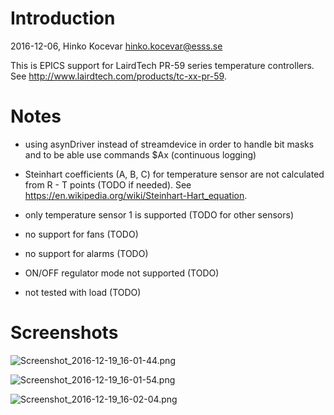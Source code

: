# Introduction

2016-12-06, Hinko Kocevar <hinko.kocevar@esss.se>


This is EPICS support for LairdTech PR-59 series temperature controllers.
See http://www.lairdtech.com/products/tc-xx-pr-59.


# Notes

* using asynDriver instead of streamdevice in order to handle bit masks and
to be able use commands $Ax (continuous logging)

* Steinhart coefficients (A, B, C) for temperature sensor are not calculated from R - T
points (TODO if needed). See https://en.wikipedia.org/wiki/Steinhart-Hart_equation.

* only temperature sensor 1 is supported (TODO for other sensors)

* no support for fans (TODO)

* no support for alarms (TODO)

* ON/OFF regulator mode not supported (TODO)

* not tested with load (TODO)


# Screenshots

![Screenshot_2016-12-19_16-01-44.png](https://bitbucket.org/repo/KEdb6G/images/3722821419-Screenshot_2016-12-19_16-01-44.png)

![Screenshot_2016-12-19_16-01-54.png](https://bitbucket.org/repo/KEdb6G/images/3843030461-Screenshot_2016-12-19_16-01-54.png)

![Screenshot_2016-12-19_16-02-04.png](https://bitbucket.org/repo/KEdb6G/images/3294066451-Screenshot_2016-12-19_16-02-04.png)
